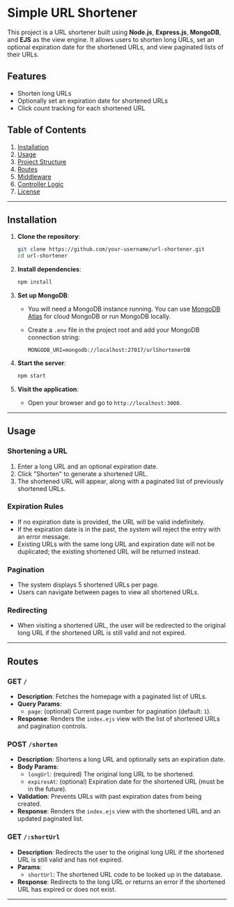 # Simple URL Shortener

This project is a URL shortener built using **Node.js**, **Express.js**, **MongoDB**, and **EJS** as the view engine. It allows users to shorten long URLs, set an optional expiration date for the shortened URLs, and view paginated lists of their URLs. 

## Features
- Shorten long URLs
- Optionally set an expiration date for shortened URLs
- Click count tracking for each shortened URL

## Table of Contents
1. [Installation](#installation)
2. [Usage](#usage)
3. [Project Structure](#project-structure)
4. [Routes](#routes)
5. [Middleware](#middleware)
6. [Controller Logic](#controller-logic)
7. [License](#license)

---

## Installation

1. **Clone the repository**:

   ```bash
   git clone https://github.com/your-username/url-shortener.git
   cd url-shortener
   ```

2. **Install dependencies**:

   ```bash
   npm install
   ```

3. **Set up MongoDB**:
   - You will need a MongoDB instance running. You can use [MongoDB Atlas](https://www.mongodb.com/cloud/atlas) for cloud MongoDB or run MongoDB locally.
   - Create a `.env` file in the project root and add your MongoDB connection string:

     ```
     MONGODB_URI=mongodb://localhost:27017/urlShortenerDB
     ```

4. **Start the server**:

   ```bash
   npm start
   ```

5. **Visit the application**:
   - Open your browser and go to `http://localhost:3000`.

---

## Usage

### Shortening a URL
1. Enter a long URL and an optional expiration date.
2. Click "Shorten" to generate a shortened URL.
3. The shortened URL will appear, along with a paginated list of previously shortened URLs.

### Expiration Rules
- If no expiration date is provided, the URL will be valid indefinitely.
- If the expiration date is in the past, the system will reject the entry with an error message.
- Existing URLs with the same long URL and expiration date will not be duplicated; the existing shortened URL will be returned instead.

### Pagination
- The system displays 5 shortened URLs per page.
- Users can navigate between pages to view all shortened URLs.

### Redirecting
- When visiting a shortened URL, the user will be redirected to the original long URL if the shortened URL is still valid and not expired.

---

## Routes

### GET `/`
- **Description**: Fetches the homepage with a paginated list of URLs.
- **Query Params**: 
  - `page`: (optional) Current page number for pagination (default: `1`).
- **Response**: Renders the `index.ejs` view with the list of shortened URLs and pagination controls.

### POST `/shorten`
- **Description**: Shortens a long URL and optionally sets an expiration date.
- **Body Params**:
  - `longUrl`: (required) The original long URL to be shortened.
  - `expiresAt`: (optional) Expiration date for the shortened URL (must be in the future).
- **Validation**: Prevents URLs with past expiration dates from being created.
- **Response**: Renders the `index.ejs` view with the shortened URL and an updated paginated list.

### GET `/:shortUrl`
- **Description**: Redirects the user to the original long URL if the shortened URL is still valid and has not expired.
- **Params**:
  - `shortUrl`: The shortened URL code to be looked up in the database.
- **Response**: Redirects to the long URL or returns an error if the shortened URL has expired or does not exist.

---